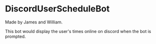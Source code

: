 # DiscordUserScheduleBot
Made by James and William. 

This bot would display the user's times online on discord when the bot is prompted.
